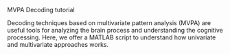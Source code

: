 MVPA Decoding tutorial

Decoding techniques based on multivariate pattern analysis (MVPA) are useful tools for analyzing the brain process and understanding the cognitive processing. Here, we offer a MATLAB script to understand how univariate and multivariate approaches works.
